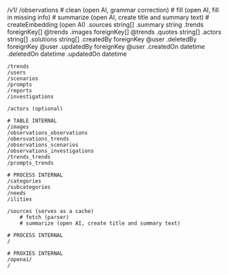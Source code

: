 
/v1/
    /observations
        # clean (open AI, grammar correction)
        # fill (open AI, fill in missing info)
        # summarize (open AI, create title and summary text)
        # createEmbedding (open AI)
        .sources    string[]
        .summary    string
        .trends     foreignKey[] @trends
        .images     foreignKey[] @trends
        .quotes     string[]
        .actors     string[]
        .solutions  string[]
        .createdBy  foreignKey @user
        .deletedBy  foreignKey @user
        .updatedBy  foreignKey @user
        .createdOn  datetime
        .deletedOn  datetime
        .updatedOn  datetime

    /trends
    /users
    /scenarios
    /prompts
    /reports
    /investigations

    /actors (optional)

    # TABLE INTERNAL
    /images 
    /observations_observations
    /obersvations_trends
    /observations_scenarios
    /observations_investigations
    /trends_trends
    /prompts_trends

    # PROCESS INTERNAL
    /categories
    /subcategories
    /needs
    /ilities

    /sources (serves as a cache)
        # fetch (parser)
        # summarize (open AI, create title and summary text)
    
    # PROCESS INTERNAL
    /

    # PROXIES INTERNAL
    /openai/
    /